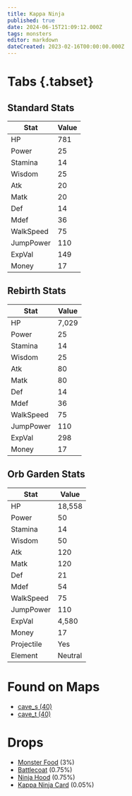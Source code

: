 ```yaml
---
title: Kappa Ninja
published: true
date: 2024-06-15T21:09:12.000Z
tags: monsters
editor: markdown
dateCreated: 2023-02-16T00:00:00.000Z
---
```


# Tabs {.tabset}

## Standard Stats

|Stat|Value|
|-|-|
|HP|781|
|Power|25|
|Stamina|14|
|Wisdom|25|
|Atk|20|
|Matk|20|
|Def|14|
|Mdef|36|
|WalkSpeed|75|
|JumpPower|110|
|ExpVal|149|
|Money|17|
## Rebirth Stats

|Stat|Value|
|-|-|
|HP|7,029|
|Power|25|
|Stamina|14|
|Wisdom|25|
|Atk|80|
|Matk|80|
|Def|14|
|Mdef|36|
|WalkSpeed|75|
|JumpPower|110|
|ExpVal|298|
|Money|17|
## Orb Garden Stats

|Stat|Value|
|-|-|
|HP|18,558|
|Power|50|
|Stamina|14|
|Wisdom|50|
|Atk|120|
|Matk|120|
|Def|21|
|Mdef|54|
|WalkSpeed|75|
|JumpPower|110|
|ExpVal|4,580|
|Money|17|
|Projectile|Yes|
|Element|Neutral|

# Found on Maps
 * [cave_s (40)](/maps/cave_s)
 * [cave_t (40)](/maps/cave_t)

# Drops
 * [Monster Food](/items/monster-food) (3%)
 * [Battlecoat](/items/battlecoat) (0.75%)
 * [Ninja Hood](/items/ninja-hood) (0.75%)
 * [Kappa Ninja Card](/items/kappa-ninja-card) (0.05%)
